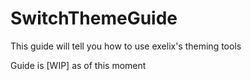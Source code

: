 # SwitchThemeGuide
This guide will tell you how to use exelix's theming tools

Guide is [WIP] as of this moment

